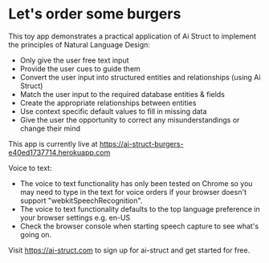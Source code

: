 # Let's order some burgers

This toy app demonstrates a practical application of Ai Struct to implement the principles of Natural Language Design: 

* Only give the user free text input
* Provide the user cues to guide them
* Convert the user input into structured entities and relationships (using Ai Struct)
* Match the user input to the required database entities & fields
* Create the appropriate relationships between entities
* Use context specific default values to fill in missing data
* Give the user the opportunity to correct any misunderstandings or change their mind

This app is currently live at https://ai-struct-burgers-e40ed1737714.herokuapp.com

Voice to text:
* The voice to text functionality has only been tested on Chrome so you may need to type in the text for voice orders if your browser doesn't support "webkitSpeechRecognition".
* The voice to text functionality defaults to the top language preference in your browser settings e.g. en-US
* Check the browser console when starting speech capture to see what's going on. 

Visit https://ai-struct.com to sign up for ai-struct and get started for free.

